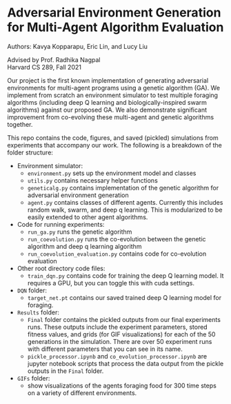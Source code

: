 # Adversarial Environment Generation for Multi-Agent Algorithm Evaluation
Authors: Kavya Kopparapu, Eric Lin, and Lucy Liu  

Advised by Prof. Radhika Nagpal  
Harvard CS 289, Fall 2021  

Our project is the first known implementation of generating adversarial environments for multi-agent programs using a genetic algorithm (GA). We implement from scratch an environment simulator to test multiple foraging algorithms (including deep Q learning and biologically-inspired swarm algorithms) against our proposed GA. We also demonstrate significant improvement from co-evolving these multi-agent and genetic algorithms together.  

This repo contains the code, figures, and saved (pickled) simulations from experiments that accompany our work. The following is a breakdown of the folder structure:

* Environment simulator:
    * `environment.py` sets up the environment model and classes
    * `utils.py` contains necessary helper functions
    * `geneticalg.py` contains implementation of the genetic algorithm for adversarial environment generation
    * `agent.py` contains classes of different agents. Currently this includes random walk, swarm, and deep q learning. This is modularized to be easily extended to other agent algorithms.
* Code for running experiments:
    * `run_ga.py` runs the genetic algorithm
    * `run_coevolution.py` runs the co-evolution between the genetic algorithm and deep q learning algorithm
    * `run_coevolution_evaluation.py` contains code for co-evolution evaluation
* Other root directory code files:
    * `train_dqn.py` contains code for training the deep Q learning model. It requires a GPU, but you can toggle this with cuda settings.
* `DQN` folder: 
    * `target_net.pt` contains our saved trained deep Q learning model for foraging.
* `Results` folder:
    * `Final` folder contains the pickled outputs from our final experiments runs. These outputs include the experiment parameters, stored fitness values, and grids (for GIF visualizations) for each of the 50 generations in the simulation. There are over 50 experiment runs with different parameters that you can see in its name. 
    * `pickle_processor.ipynb` and `co_evolution_processor.ipynb` are jupyter notebook scripts that process the data output from the pickle outputs in the  `Final` folder.
* `GIFs` folder:
    * show visualizations of the agents foraging food for 300 time steps on a variety of different environments.
